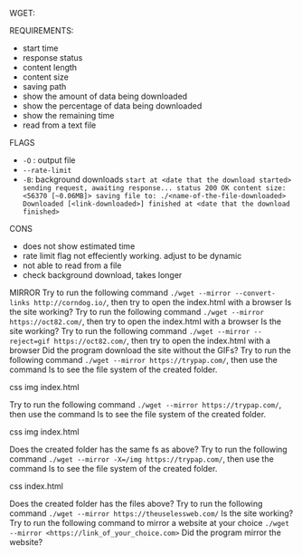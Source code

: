 WGET:

REQUIREMENTS:

- start time
- response status
- content length
- content size
- saving path
- show the amount of data being downloaded
- show the percentage of data being downloaded
- show the remaining time
- read from a text file

FLAGS

- `-O` : output file
- `--rate-limit`
- `-B`: background downloads
  `start at <date that the download started>
sending request, awaiting response... status 200 OK
content size: <56370 [~0.06MB]>
saving file to: ./<name-of-the-file-downloaded>
Downloaded [<link-downloaded>]
finished at <date that the download finished>
`

CONS

- does not show estimated time
- rate limit flag not effeciently working. adjust to be dynamic
- not able to read from a file
- check background download, takes longer

MIRROR
Try to run the following command `./wget --mirror --convert-links http://corndog.io/`, then try to open the index.html with a browser
Is the site working?
Try to run the following command `./wget --mirror https://oct82.com/`, then try to open the index.html with a browser
Is the site working?
Try to run the following command `./wget --mirror --reject=gif https://oct82.com/`, then try to open the index.html with a browser
Did the program download the site without the GIFs?
Try to run the following command `./wget --mirror https://trypap.com/`, then use the command ls to see the file system of the created folder.

css img index.html

Try to run the following command `./wget --mirror https://trypap.com/`, then use the command ls to see the file system of the created folder.

css img index.html

Does the created folder has the same fs as above?
Try to run the following command `./wget --mirror -X=/img https://trypap.com/`, then use the command ls to see the file system of the created folder.

css index.html

Does the created folder has the files above?
Try to run the following command `./wget --mirror https://theuselessweb.com/`
Is the site working?
Try to run the following command to mirror a website at your choice `./wget --mirror <https://link_of_your_choice.com>`
Did the program mirror the website?
